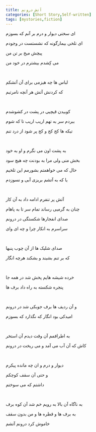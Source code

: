 ```yaml
---
title: آتش درونم
categories: [Short Story,Self-written]
tags: [mystories,fiction]
---
```


<style type="text/css"> 
@font-face { font-family: 'Roya'; src: url('../../roya.ttf'); } 
.px-1 {
    font-family: Roya; direction: rtl;
}

.px-1 p {
    font-size:1.5em;
}
</style> 

<!-- ## آتش درونم از زبان خانه -->

ای سختی دیوار و درم بر آنم که بسوزم

ای تلخی بیمارگونه که نشستست در وجودم

پیچش میخ بر تن من

می کِشدم بیشترم در خود من

<br/>

لباس ها چه هیزمی برای آن آتشکم

که کردنش آتش هر آنچه نامرتبم

<br/>

کوبیدن قیچیی در پشت در کشوشدم

ببردم سر به تهم اریب اریب تا که شوم

تیکه ها کج کج و کج پر شود از درد تنم

<br/>

به پشت اون می نگرم و او به خود

بخش منی ولی مرا به بودنت چه هیچ سود

حال که می خواهمتم بشورمم این تلخیم

یا که به آتشم بریزی آبی و نسوزدم

<br/>


آتش پر تنفرم ادامه داد به آن کار

چنان به گرمیی رساند تمام سر تا به پاهام

صدای انفجارها شکستگی در درونم 

سراسرم به انکار چرا و چه ای وای

<br/>

صدای شلیک ها از آن چوب پنبها

که بر تنم بشیند و بشکند هرچه انگار

<br/>

خرده شیشه هایم پخش شد در همه جا

پنجره شکسته به راه داد برف ها

<br/>

و آن ردیف ها برف جوبکی شد در درونم

امیدکی بود انگار که نگذارد که بسوزم

<br/>

به اطرافمم آن وقت دیدم آن استخر 

کاش که آن آب می آمد و  می ریخت در درونم

<br/>

دیوار و درم و ان چه مانده پیکرم

و حتی آن سقف کوچکم

داشتم که می سوختم

<br/>

به ناگاه آن بالا به رویم خم شد آن کوه برف

به برف ها و قطره ها و من بدون سقف

خاموش کرد درونم آتشم

